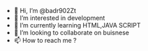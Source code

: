 - 👋 Hi, I’m @badr902Zt
- 👀 I’m interested in development
- 🌱 I’m currently learning HTML,JAVA SCRIPT
- 💞️ I’m looking to collaborate on buisnese
- 📫 How to reach me ?

<!---
badr902Zt/badr902Zt is a ✨ special ✨ repository because its `README.md` (this file) appears on your GitHub profile.
You can click the Preview link to take a look at your changes.
--->

